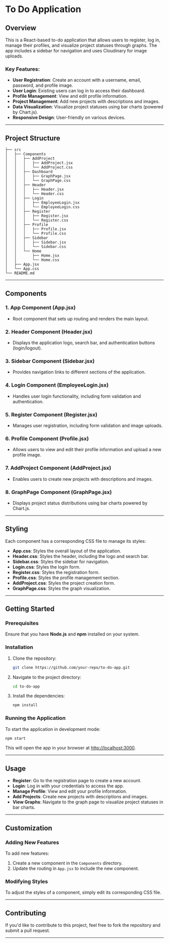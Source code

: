 
# To Do Application

## Overview
This is a React-based to-do application that allows users to register, log in, manage their profiles, and visualize project statuses through graphs. The app includes a sidebar for navigation and uses Cloudinary for image uploads.

### Key Features:
- **User Registration**: Create an account with a username, email, password, and profile image.
- **User Login**: Existing users can log in to access their dashboard.
- **Profile Management**: View and edit profile information.
- **Project Management**: Add new projects with descriptions and images.
- **Data Visualization**: Visualize project statuses using bar charts (powered by Chart.js).
- **Responsive Design**: User-friendly on various devices.

---

## Project Structure

```
├── src
│   ├── Components
│   │   ├── AddProject
│   │   │   ├── AddProject.jsx
│   │   │   └── AddProject.css
│   │   ├── Dashboard
│   │   │   ├── GraphPage.jsx
│   │   │   └── GraphPage.css
│   │   ├── Header
│   │   │   ├── Header.jsx
│   │   │   └── Header.css
│   │   ├── Login
│   │   │   ├── EmployeeLogin.jsx
│   │   │   └── EmployeeLogin.css
│   │   ├── Register
│   │   │   ├── Register.jsx
│   │   │   └── Register.css
│   │   ├── Profile
│   │   │   ├── Profile.jsx
│   │   │   └── Profile.css
│   │   ├── Sidebar
│   │   │   ├── Sidebar.jsx
│   │   │   └── Sidebar.css
│   │   └── Home
│   │       ├── Home.jsx
│   │       └── Home.css
│   ├── App.jsx
│   └── App.css
└── README.md
```

---

## Components

### 1. **App Component (App.jsx)**
- Root component that sets up routing and renders the main layout.

### 2. **Header Component (Header.jsx)**
- Displays the application logo, search bar, and authentication buttons (login/logout).

### 3. **Sidebar Component (Sidebar.jsx)**
- Provides navigation links to different sections of the application.

### 4. **Login Component (EmployeeLogin.jsx)**
- Handles user login functionality, including form validation and authentication.

### 5. **Register Component (Register.jsx)**
- Manages user registration, including form validation and image uploads.

### 6. **Profile Component (Profile.jsx)**
- Allows users to view and edit their profile information and upload a new profile image.

### 7. **AddProject Component (AddProject.jsx)**
- Enables users to create new projects with descriptions and images.

### 8. **GraphPage Component (GraphPage.jsx)**
- Displays project status distributions using bar charts powered by Chart.js.

---

## Styling
Each component has a corresponding CSS file to manage its styles:

- **App.css**: Styles the overall layout of the application.
- **Header.css**: Styles the header, including the logo and search bar.
- **Sidebar.css**: Styles the sidebar for navigation.
- **Login.css**: Styles the login form.
- **Register.css**: Styles the registration form.
- **Profile.css**: Styles the profile management section.
- **AddProject.css**: Styles the project creation form.
- **GraphPage.css**: Styles the graph visualization.

---

## Getting Started

### Prerequisites
Ensure that you have **Node.js** and **npm** installed on your system.

### Installation

1. Clone the repository:

   ```bash
   git clone https://github.com/your-repo/to-do-app.git
   ```

2. Navigate to the project directory:

   ```bash
   cd to-do-app
   ```

3. Install the dependencies:

   ```bash
   npm install
   ```

### Running the Application
To start the application in development mode:

```bash
npm start
```

This will open the app in your browser at [http://localhost:3000](http://localhost:3000).

---

## Usage

- **Register**: Go to the registration page to create a new account.
- **Login**: Log in with your credentials to access the app.
- **Manage Profile**: View and edit your profile information.
- **Add Projects**: Create new projects with descriptions and images.
- **View Graphs**: Navigate to the graph page to visualize project statuses in bar charts.

---

## Customization

### Adding New Features
To add new features:
1. Create a new component in the `Components` directory.
2. Update the routing in `App.jsx` to include the new component.

### Modifying Styles
To adjust the styles of a component, simply edit its corresponding CSS file.

---

## Contributing
If you'd like to contribute to this project, feel free to fork the repository and submit a pull request.

---

